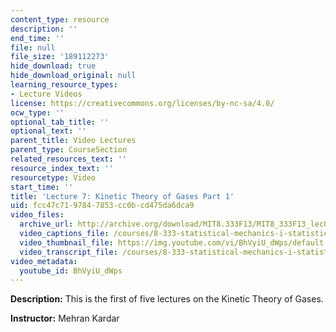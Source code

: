 ```yaml
---
content_type: resource
description: ''
end_time: ''
file: null
file_size: '189112273'
hide_download: true
hide_download_original: null
learning_resource_types:
- Lecture Videos
license: https://creativecommons.org/licenses/by-nc-sa/4.0/
ocw_type: ''
optional_tab_title: ''
optional_text: ''
parent_title: Video Lectures
parent_type: CourseSection
related_resources_text: ''
resource_index_text: ''
resourcetype: Video
start_time: ''
title: 'Lecture 7: Kinetic Theory of Gases Part 1'
uid: fcc47c71-9784-7853-cc0b-cd475da6dca9
video_files:
  archive_url: http://archive.org/download/MIT8.333F13/MIT8_333F13_lec07_300k.mp4
  video_captions_file: /courses/8-333-statistical-mechanics-i-statistical-mechanics-of-particles-fall-2013/4b8cb9743f985a2d896b95a2d8878802_BhVyiU_dWps.vtt
  video_thumbnail_file: https://img.youtube.com/vi/BhVyiU_dWps/default.jpg
  video_transcript_file: /courses/8-333-statistical-mechanics-i-statistical-mechanics-of-particles-fall-2013/058ba7e6ebb0f65b84efa51d568e001f_BhVyiU_dWps.pdf
video_metadata:
  youtube_id: BhVyiU_dWps
---
```


**Description:** This is the first of five lectures on the Kinetic Theory of Gases.

**Instructor:** Mehran Kardar

